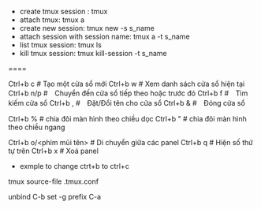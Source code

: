 - create tmux session : tmux
- attach tmux: tmux a
- create new session: tmux new -s s_name
- attach session with session name: tmux a -t s_name
- list tmux session: tmux ls
- kill tmux session: tmux kill-session -t s_name


====


Ctrl+b c  # Tạo một cửa sổ mới
Ctrl+b w  # Xem danh sách cửa sổ hiện tại
Ctrl+b n/p  #　Chuyển đến cửa sổ tiếp theo hoặc trước đó
Ctrl+b f  #　Tìm kiếm cửa sổ
Ctrl+b ,  #　Đặt/Đổi tên cho cửa sổ
Ctrl+b &  #　Đóng cửa sổ

Ctrl+b %  # chia đôi màn hình theo chiều dọc
Ctrl+b "  # chia đôi màn hình theo chiều ngang

Ctrl+b o/<phím mũi tên>  # Di chuyển giữa các panel
Ctrl+b q  # Hiện số thứ tự trên
Ctrl+b x  # Xoá panel


- exmple to change ctrt+b to ctrl+c

tmux source-file .tmux.conf

unbind C-b
set -g prefix C-a
